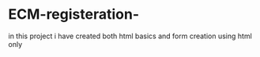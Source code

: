 # ECM-registeration-
in this project i have created both html basics and form creation using html only
